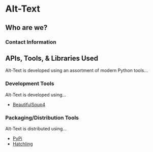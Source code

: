 # Alt-Text

## Who are we?

### Contact Information

## APIs, Tools, & Libraries Used

Alt-Text is developed using an assortment of modern Python tools...

### Development Tools

Alt-Text is developed using...

- [BeautifulSoup4](https://pypi.org/project/beautifulsoup4/)

### Packaging/Distribution Tools

Alt-Text is distributed using...

- [PyPi](https://pypi.org/)
- [Hatchling](https://pypi.org/project/hatchling/)

